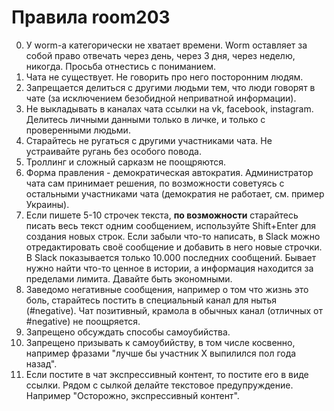 # Правила room203
0) У worm-a категорически не хватает времени. Worm оставляет за собой право отвечать через день, через 3 дня, через неделю, никогда. Просьба отнестись с пониманием.  
1) Чата не существует. Не говорить про него посторонним людям.  
2) Запрещается делиться с другими людьми тем, что люди говорят в чате (за исключением безобидной неприватной информации).  
3) Не выкладывать в каналах чата ссылки на vk, facebook, instagram. Делитесь личными данными только в личке, и только с проверенными людьми.  
4) Старайтесь не ругаться с другими участниками чата. Не устраивайте ругань без особого повода.  
5) Троллинг и сложный сарказм не поощряются.  
6) Форма правления - демократическая автократия. Администратор чата сам принимает решения, по возможности советуясь с остальными участниками чата (демократия не работает, см. пример Украины).  
7) Если пишете 5-10 строчек текста, **по возможности** старайтесь писать весь текст одним сообщением, используйте Shift+Enter для создания новых строк. Если забыли что-то написать, в Slack можно отредактировать своё сообщение и добавить в него новые строчки. В Slack показывается только 10.000 последних сообщений. Бывает нужно найти что-то ценное в истории, а информация находится за пределами лимита. Давайте быть экономными.  
8) Заведомо негативные сообщения, например о том что жизнь это боль, старайтесь постить в специальный канал для нытья (#negative). Чат позитивный, крамола в обычных канал (отличных от #negative) не поощряется.  
9) Запрещено обсуждать способы самоубийства.  
10) Запрещено призывать к самоубийству, в том числе косвенно, например фразами "лучше бы участник X выпилился пол года назад".  
11) Если постите в чат экспрессивный контент, то постите его в виде ссылки. Рядом с сылкой делайте текстовое предупруждение. Например "Осторожно, экспрессивный контент".  
